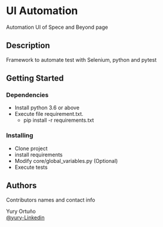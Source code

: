 # UI Automation

Automation UI of Spece and Beyond page

## Description

Framework to automate test with Selenium, python and pytest

## Getting Started

### Dependencies

* Install python 3.6 or above
* Execute file requirement.txt.
  * pip install -r requirements.txt

### Installing

* Clone project 
* install requirements
* Modify core/global_variables.py (Optional)
* Execute tests


## Authors

Contributors names and contact info

Yury Ortuño  
[@yury-Linkedin](https://www.linkedin.com/in/yury-yver-ortu%C3%B1o-calvo/)
